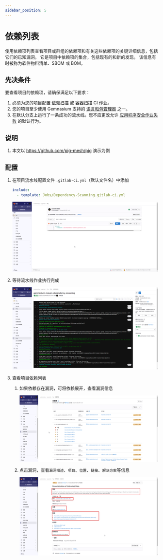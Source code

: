 ```yaml
---
sidebar_position: 5
---
```


# 依赖列表

使用依赖项列表查看项目或群组的依赖项和有关这些依赖项的关键详细信息，包括它们的已知漏洞。
它是项目中依赖项的集合，包括现有的和新的发现。
该信息有时被称为软件物料清单、SBOM 或 BOM。

## 先决条件

要查看项目的依赖项，请确保满足以下要求：

1. 必须为您的项目配置
   [依赖扫描](https://docs.gitlab.cn/jh/user/application_security/dependency_scanning/index.html) 或
   [容器扫描](https://docs.gitlab.cn/jh/user/application_security/container_scanning/index.html) CI 作业。
2. 您的项目至少使用 Gemnasium 支持的
   [语言和包管理器](https://docs.gitlab.cn/jh/user/application_security/dependency_scanning/index.html#supported-languages-and-package-managers)
   之一。
3. 在默认分支上运行了一条成功的流水线。您不应更改允许
   [应用程序安全作业失败](https://docs.gitlab.cn/jh/user/application_security/index.html#application-coverage) 的默认行为。

## 说明

1. 本文以 https://github.com/pig-mesh/pig 演示为例

## 配置

1. 在项目流水线配置文件 `.gitlab-ci.yml`（默认文件名）中添加

    ```yaml
    include:
      - template: Jobs/Dependency-Scanning.gitlab-ci.yml
    ```

   ![dependency-list-1.png](static/dependency-list-1.png)

2. 等待流水线作业执行完成

   ![dependency-list-2.png](static/dependency-list-2.png)

3. 查看项目依赖列表

    1. 如果依赖存在漏洞，可将依赖展开，查看漏洞信息

       ![dependency-list-3.png](static/dependency-list-3.png)

    2. 点击漏洞，查看`漏洞描述`、`项目`、`位置`、`链接`、`解决方案`等信息

       ![dependency-list-4.png](static/dependency-list-4.png)
